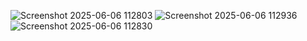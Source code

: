 ![Screenshot 2025-06-06 112803](https://github.com/user-attachments/assets/9d4a01aa-fe95-40c3-b677-f1e21a0e8494)
![Screenshot 2025-06-06 112936](https://github.com/user-attachments/assets/d946f376-7477-40ec-ac06-0175f9914dbb)
![Screenshot 2025-06-06 112830](https://github.com/user-attachments/assets/92dec505-df0e-49b3-80da-c8c7e29458ff)
